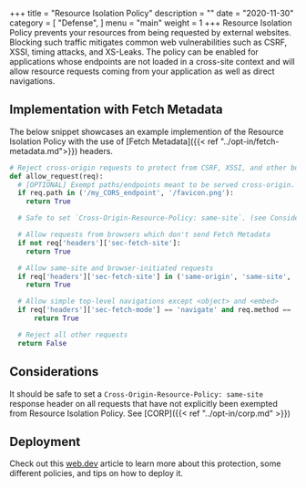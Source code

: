 +++
title = "Resource Isolation Policy"
description = ""
date = "2020-11-30"
category = [
    "Defense",
]
menu = "main"
weight = 1
+++
Resource Isolation Policy prevents your resources from being requested by external websites. Blocking such traffic mitigates common web vulnerabilities such as CSRF,
XSSI, timing attacks, and XS-Leaks. The policy can be enabled for applications whose endpoints are not loaded in a cross-site context and will allow
resource requests coming from your application as well as direct navigations.

## Implementation with Fetch Metadata

The below snippet showcases an example implemention of the Resource Isolation Policy with the use of [Fetch Metadata]({{< ref "../opt-in/fetch-metadata.md">}}) headers.

```py
# Reject cross-origin requests to protect from CSRF, XSSI, and other bugs
def allow_request(req):
  # [OPTIONAL] Exempt paths/endpoints meant to be served cross-origin.
  if req.path in ('/my_CORS_endpoint', '/favicon.png'):
    return True

  # Safe to set `Cross-Origin-Resource-Policy: same-site`. (see Considerations)

  # Allow requests from browsers which don't send Fetch Metadata
  if not req['headers']['sec-fetch-site']:
    return True

  # Allow same-site and browser-initiated requests
  if req['headers']['sec-fetch-site'] in ('same-origin', 'same-site', 'none'):
    return True

  # Allow simple top-level navigations except <object> and <embed>
  if req['headers']['sec-fetch-mode'] == 'navigate' and req.method == 'GET':
      return True

  # Reject all other requests
  return False
```

## Considerations
It should be safe to set a `Cross-Origin-Resource-Policy: same-site` response header on all requests that have not explicitly been exempted from Resource Isolation Policy. See [CORP]({{< ref "../opt-in/corp.md" >}})


## Deployment

Check out this [web.dev](https://web.dev/fetch-metadata/) article to learn more about this protection, some different policies, and tips on how to deploy it.

<!-- ## References

[^1]: Protect your resources from web attacks with Fetch Metadata, [link](https://web.dev/fetch-metadata/) -->
